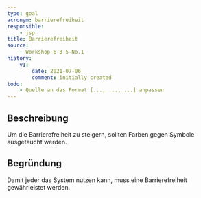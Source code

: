 ```yaml
---
type: goal
acronym: barrierefreiheit
responsible:
    - jsp
title: Barrierefreiheit
source:
    - Workshop 6-3-5-No.1
history:
    v1:
        date: 2021-07-06
        comment: initially created
todo:
    - Quelle an das Format [..., ..., ...] anpassen 
---
```


## Beschreibung

Um die Barrierefreiheit zu steigern, sollten Farben gegen Symbole ausgetaucht werden.

## Begründung

Damit jeder das System nutzen kann, muss eine Barrierefreiheit gewährleistet werden.
